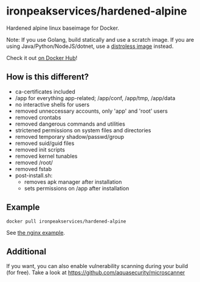# ironpeakservices/hardened-alpine
Hardened alpine linux baseimage for Docker.

Note: If you use Golang, build statically and use a scratch image. If you are using Java/Python/NodeJS/dotnet, use a [distroless image](https://github.com/GoogleContainerTools/distroless) instead.

Check it out [on Docker Hub](https://hub.docker.com/r/ironpeakservices/hardened-alpine)!

## How is this different?
- ca-certificates included
- /app for everything app-related; /app/conf, /app/tmp, /app/data
- no interactive shells for users
- removed unneccessary accounts, only 'app' and 'root' users
- removed crontabs
- removed dangerous commands and utilities
- strictened permissions on system files and directories
- removed temporary shadow/passwd/group
- removed suid/guid files
- removed init scripts
- removed kernel tunables
- removed /root/
- removed fstab
- post-install.sh:
	- removes apk manager after installation
	- sets permissions on /app after installation

## Example
`docker pull ironpeakservices/hardened-alpine`

See [the nginx example](example/).

## Additional
If you want, you can also enable vulnerability scanning during your build (for free).
Take a look at https://github.com/aquasecurity/microscanner
